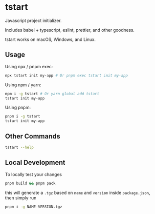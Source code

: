 # tstart

Javascript project initializer.

Includes babel + typescript, eslint, prettier, and other goodness.

tstart works on macOS, Windows, and Linux.

## Usage

Using npx / pnpm exec:

```bash
npx tstart init my-app # Or pnpm exec tstart init my-app
```

Using npm / yarn:

```bash
npm i -g tstart # Or yarn global add tstart
tstart init my-app
```

Using pnpm:

```bash
pnpm i -g tstart
tstart init my-app
```

## Other Commands

```bash
tstart --help
```

## Local Development

To locally test your changes

```sh
pnpm build && pnpm pack
```

this will generate a `.tgz` based on `name` and `version` inside `package.json`, then simply run

```sh
pnpm i -g NAME-VERSION.tgz
```
